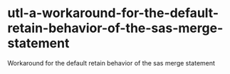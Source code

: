 # utl-a-workaround-for-the-default-retain-behavior-of-the-sas-merge-statement
Workaround for the default retain behavior of the sas merge statement
